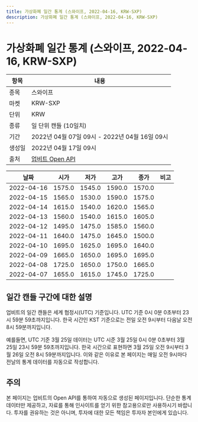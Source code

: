 ```yaml
---
title: 가상화폐 일간 통계 (스와이프, 2022-04-16, KRW-SXP)
description: 가상화폐 일간 통계 (스와이프, 2022-04-16, KRW-SXP)
---
```



가상화폐 일간 통계 (스와이프, 2022-04-16, KRW-SXP)
===

|항목|내용|
|--|--|
|종목|스와이프|
|마켓|KRW-SXP|
|단위|KRW|
|종류|일 단위 캔들 (10일치)|
|기간|2022년 04월 07일 09시 - 2022년 04월 16일 09시|
|생성일|2022년 04월 17일 09시|
|출처|[업비트 Open API](https://docs.upbit.com)|


|날짜|시가|저가|고가|종가|비고|
|--|--|--|--|--|--|
|2022-04-16|1575.0|1545.0|1590.0|1570.0|    |
|2022-04-15|1565.0|1530.0|1590.0|1575.0|    |
|2022-04-14|1615.0|1540.0|1620.0|1565.0|    |
|2022-04-13|1560.0|1540.0|1615.0|1605.0|    |
|2022-04-12|1495.0|1475.0|1585.0|1560.0|    |
|2022-04-11|1640.0|1475.0|1645.0|1500.0|    |
|2022-04-10|1695.0|1625.0|1695.0|1640.0|    |
|2022-04-09|1665.0|1650.0|1695.0|1695.0|    |
|2022-04-08|1725.0|1650.0|1750.0|1665.0|    |
|2022-04-07|1655.0|1615.0|1745.0|1725.0|    |


일간 캔들 구간에 대한 설명
---


업비트의 일간 캔들은 세계 협정시(UTC) 기준입니다. 
UTC 기준 0시 0분 0초부터 23시 59분 59초까지입니다. 
한국 시간인 KST 기준으로는 전일 오전 9시부터 다음날 오전 8시 59분까지입니다. 


예를들면, UTC 기준 3월 25일 데이터는 UTC 시준 3월 25일 0시 0분 0초부터 3월 25일 23시 59분 59초까지입니다. 
한국 시간으로 표현하면 3월 25일 오전 9시부터 3월 26일 오전 8시 59분까지입니다. 
이와 같은 이유로 본 페이지는 매일 오전 9시마다 전날의 통계 데이터를 자동으로 작성합니다. 


주의
---


본 페이지는 업비트의 Open API를 통하여 자동으로 생성된 페이지입니다. 
단순한 통계 데이터만 제공하고, 자료를 통해 인사이트를 얻기 위한 참고용으로만 사용하시기 바랍니다. 
투자를 권유하는 것은 아니며, 투자에 대한 모든 책임은 투자자 본인에게 있습니다. 
